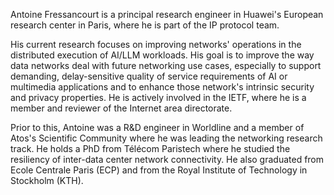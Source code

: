 
Antoine Fressancourt is a principal research engineer in Huawei's European research center in Paris, where he is part of the IP protocol team. 

His current research focuses on improving networks' operations in the distributed execution of AI/LLM workloads. His goal is to improve the way data networks deal with future networking use cases, especially to support demanding, delay-sensitive quality of service requirements of AI or multimedia applications and to enhance those network's intrinsic security and privacy properties. 
He is actively involved in the IETF, where he is a member and reviewer of the Internet area directorate.

Prior to this, Antoine was a R&D engineer in Worldline and a member of Atos's Scientific Community where he was leading the networking research track. He holds a PhD from Télécom Paristech where he studied the resiliency of inter-data center network connectivity. He also graduated from Ecole Centrale Paris (ECP) and from the Royal Institute of Technology in Stockholm (KTH).

